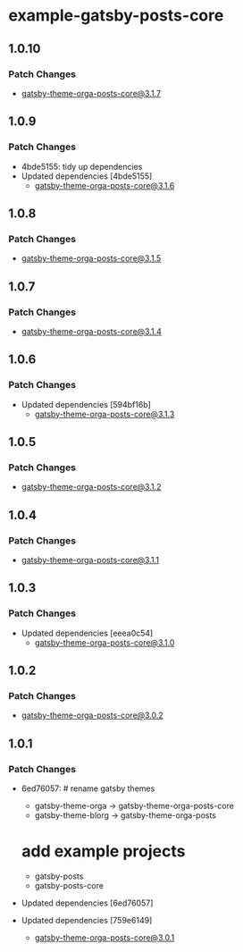 # example-gatsby-posts-core

## 1.0.10

### Patch Changes

- gatsby-theme-orga-posts-core@3.1.7

## 1.0.9

### Patch Changes

- 4bde5155: tidy up dependencies
- Updated dependencies [4bde5155]
  - gatsby-theme-orga-posts-core@3.1.6

## 1.0.8

### Patch Changes

- gatsby-theme-orga-posts-core@3.1.5

## 1.0.7

### Patch Changes

- gatsby-theme-orga-posts-core@3.1.4

## 1.0.6

### Patch Changes

- Updated dependencies [594bf16b]
  - gatsby-theme-orga-posts-core@3.1.3

## 1.0.5

### Patch Changes

- gatsby-theme-orga-posts-core@3.1.2

## 1.0.4

### Patch Changes

- gatsby-theme-orga-posts-core@3.1.1

## 1.0.3

### Patch Changes

- Updated dependencies [eeea0c54]
  - gatsby-theme-orga-posts-core@3.1.0

## 1.0.2

### Patch Changes

- gatsby-theme-orga-posts-core@3.0.2

## 1.0.1

### Patch Changes

- 6ed76057: # rename gatsby themes

  - gatsby-theme-orga -> gatsby-theme-orga-posts-core
  - gatsby-theme-blorg -> gatsby-theme-orga-posts

  # add example projects

  - gatsby-posts
  - gatsby-posts-core

- Updated dependencies [6ed76057]
- Updated dependencies [759e6149]
  - gatsby-theme-orga-posts-core@3.0.1
